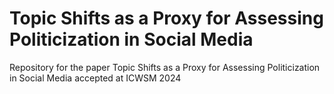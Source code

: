 # Topic Shifts as a Proxy for Assessing Politicization in Social Media
Repository for the paper Topic Shifts as a Proxy for Assessing Politicization in Social Media accepted at ICWSM 2024
